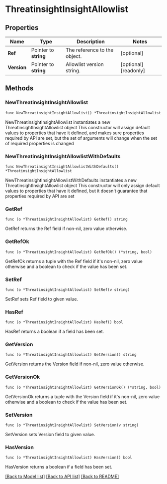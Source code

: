 # ThreatinsightInsightAllowlist

## Properties

Name | Type | Description | Notes
------------ | ------------- | ------------- | -------------
**Ref** | Pointer to **string** | The reference to the object. | [optional] 
**Version** | Pointer to **string** | Allowlist version string. | [optional] [readonly] 

## Methods

### NewThreatinsightInsightAllowlist

`func NewThreatinsightInsightAllowlist() *ThreatinsightInsightAllowlist`

NewThreatinsightInsightAllowlist instantiates a new ThreatinsightInsightAllowlist object
This constructor will assign default values to properties that have it defined,
and makes sure properties required by API are set, but the set of arguments
will change when the set of required properties is changed

### NewThreatinsightInsightAllowlistWithDefaults

`func NewThreatinsightInsightAllowlistWithDefaults() *ThreatinsightInsightAllowlist`

NewThreatinsightInsightAllowlistWithDefaults instantiates a new ThreatinsightInsightAllowlist object
This constructor will only assign default values to properties that have it defined,
but it doesn't guarantee that properties required by API are set

### GetRef

`func (o *ThreatinsightInsightAllowlist) GetRef() string`

GetRef returns the Ref field if non-nil, zero value otherwise.

### GetRefOk

`func (o *ThreatinsightInsightAllowlist) GetRefOk() (*string, bool)`

GetRefOk returns a tuple with the Ref field if it's non-nil, zero value otherwise
and a boolean to check if the value has been set.

### SetRef

`func (o *ThreatinsightInsightAllowlist) SetRef(v string)`

SetRef sets Ref field to given value.

### HasRef

`func (o *ThreatinsightInsightAllowlist) HasRef() bool`

HasRef returns a boolean if a field has been set.

### GetVersion

`func (o *ThreatinsightInsightAllowlist) GetVersion() string`

GetVersion returns the Version field if non-nil, zero value otherwise.

### GetVersionOk

`func (o *ThreatinsightInsightAllowlist) GetVersionOk() (*string, bool)`

GetVersionOk returns a tuple with the Version field if it's non-nil, zero value otherwise
and a boolean to check if the value has been set.

### SetVersion

`func (o *ThreatinsightInsightAllowlist) SetVersion(v string)`

SetVersion sets Version field to given value.

### HasVersion

`func (o *ThreatinsightInsightAllowlist) HasVersion() bool`

HasVersion returns a boolean if a field has been set.


[[Back to Model list]](../README.md#documentation-for-models) [[Back to API list]](../README.md#documentation-for-api-endpoints) [[Back to README]](../README.md)


